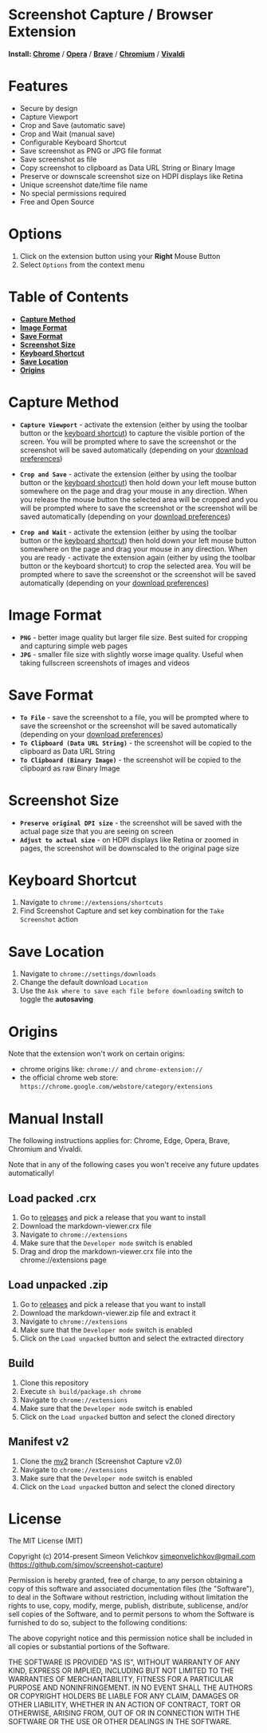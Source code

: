
# Screenshot Capture / Browser Extension

**Install: [Chrome]** / **[Opera]**  / **[Brave]** / **[Chromium]** / **[Vivaldi]**

# Features

- Secure by design
- Capture Viewport
- Crop and Save (automatic save)
- Crop and Wait (manual save)
- Configurable Keyboard Shortcut
- Save screenshot as PNG or JPG file format
- Save screenshot as file
- Copy screenshot to clipboard as Data URL String or Binary Image
- Preserve or downscale screenshot size on HDPI displays like Retina
- Unique screenshot date/time file name
- No special permissions required
- Free and Open Source

# Options

1. Click on the extension button using your **Right** Mouse Button
2. Select `Options` from the context menu

# Table of Contents

- **[Capture Method](#capture-method)**
- **[Image Format](#image-format)**
- **[Save Format](#save-format)**
- **[Screenshot Size](#screenshot-size)**
- **[Keyboard Shortcut](#keyboard-shortcut)**
- **[Save Location](#save-location)**
- **[Origins](#origins)**

# Capture Method

- **`Capture Viewport`** - activate the extension (either by using the toolbar button or the [keyboard shortcut](#keyboard-shortcut)) to capture the visible portion of the screen. You will be prompted where to save the screenshot or the screenshot will be saved automatically (depending on your [download preferences](#save-location))

- **`Crop and Save`** - activate the extension (either by using the toolbar button or the [keyboard shortcut](#keyboard-shortcut)) then hold down your left mouse button somewhere on the page and drag your mouse in any direction. When you release the mouse button the selected area will be cropped and you will be prompted where to save the screenshot or the screenshot will be saved automatically (depending on your [download preferences](#save-location))

- **`Crop and Wait`** - activate the extension (either by using the toolbar button or the [keyboard shortcut](#keyboard-shortcut)) then hold down your left mouse button somewhere on the page and drag your mouse in any direction. When you are ready - activate the extension again (either by using the toolbar button or the keyboard shortcut) to crop the selected area. You will be prompted where to save the screenshot or the screenshot will be saved automatically (depending on your [download preferences](#save-location))

# Image Format

- **`PNG`** - better image quality but larger file size. Best suited for cropping and capturing simple web pages
- **`JPG`** - smaller file size with slightly worse image quality. Useful when taking fullscreen screenshots of images and videos

# Save Format

- **`To File`** - save the screenshot to a file, you will be prompted where to save the screenshot or the screenshot will be saved automatically (depending on your [download preferences](#save-location))
- **`To Clipboard (Data URL String)`** - the screenshot will be copied to the clipboard as Data URL String
- **`To Clipboard (Binary Image)`** - the screenshot will be copied to the clipboard as raw Binary Image

# Screenshot Size

- **`Preserve original DPI size`** - the screenshot will be saved with the actual page size that you are seeing on screen
- **`Adjust to actual size`** - on HDPI displays like Retina or zoomed in pages, the screenshot will be downscaled to the original page size

# Keyboard Shortcut

1. Navigate to `chrome://extensions/shortcuts`
2. Find Screenshot Capture and set key combination for the `Take Screenshot` action

# Save Location

1. Navigate to `chrome://settings/downloads`
2. Change the default download `Location`
3. Use the `Ask where to save each file before downloading` switch to toggle the **autosaving**

# Origins

Note that the extension won't work on certain origins:

- chrome origins like: `chrome://` and `chrome-extension://`
- the official chrome web store: `https://chrome.google.com/webstore/category/extensions`

# Manual Install

The following instructions applies for: Chrome, Edge, Opera, Brave, Chromium and Vivaldi.

Note that in any of the following cases you won't receive any future updates automatically!

## Load packed .crx

1. Go to [releases] and pick a release that you want to install
2. Download the markdown-viewer.crx file
3. Navigate to `chrome://extensions`
4. Make sure that the `Developer mode` switch is enabled
5. Drag and drop the markdown-viewer.crx file into the chrome://extensions page

## Load unpacked .zip

1. Go to [releases] and pick a release that you want to install
2. Download the markdown-viewer.zip file and extract it
3. Navigate to `chrome://extensions`
4. Make sure that the `Developer mode` switch is enabled
5. Click on the `Load unpacked` button and select the extracted directory

## Build

1. Clone this repository
2. Execute `sh build/package.sh chrome`
3. Navigate to `chrome://extensions`
4. Make sure that the `Developer mode` switch is enabled
5. Click on the `Load unpacked` button and select the cloned directory

## Manifest v2

1. Clone the [mv2] branch (Screenshot Capture v2.0)
2. Navigate to `chrome://extensions`
3. Make sure that the `Developer mode` switch is enabled
4. Click on the `Load unpacked` button and select the cloned directory

# License

The MIT License (MIT)

Copyright (c) 2014-present Simeon Velichkov <simeonvelichkov@gmail.com> (https://github.com/simov/screenshot-capture)

Permission is hereby granted, free of charge, to any person obtaining a copy
of this software and associated documentation files (the "Software"), to deal
in the Software without restriction, including without limitation the rights
to use, copy, modify, merge, publish, distribute, sublicense, and/or sell
copies of the Software, and to permit persons to whom the Software is
furnished to do so, subject to the following conditions:

The above copyright notice and this permission notice shall be included in all
copies or substantial portions of the Software.

THE SOFTWARE IS PROVIDED "AS IS", WITHOUT WARRANTY OF ANY KIND, EXPRESS OR
IMPLIED, INCLUDING BUT NOT LIMITED TO THE WARRANTIES OF MERCHANTABILITY,
FITNESS FOR A PARTICULAR PURPOSE AND NONINFRINGEMENT. IN NO EVENT SHALL THE
AUTHORS OR COPYRIGHT HOLDERS BE LIABLE FOR ANY CLAIM, DAMAGES OR OTHER
LIABILITY, WHETHER IN AN ACTION OF CONTRACT, TORT OR OTHERWISE, ARISING FROM,
OUT OF OR IN CONNECTION WITH THE SOFTWARE OR THE USE OR OTHER DEALINGS IN THE
SOFTWARE.


  [chrome]: https://chrome.google.com/webstore/detail/screenshot-capture/giabbpobpebjfegnpcclkocepcgockkc
  [firefox]: ...
  [edge]: ...
  [opera]: https://chrome.google.com/webstore/detail/markdown-viewer/ckkdlimhmcjmikdlpkmbgfkaikojcbjk
  [brave]: https://chrome.google.com/webstore/detail/markdown-viewer/ckkdlimhmcjmikdlpkmbgfkaikojcbjk
  [chromium]: https://chrome.google.com/webstore/detail/markdown-viewer/ckkdlimhmcjmikdlpkmbgfkaikojcbjk
  [vivaldi]: https://chrome.google.com/webstore/detail/markdown-viewer/ckkdlimhmcjmikdlpkmbgfkaikojcbjk

  [releases]: https://github.com/simov/screenshot-capture/releases
  [mv2]: https://github.com/simov/screenshot-capture/tree/mv2
